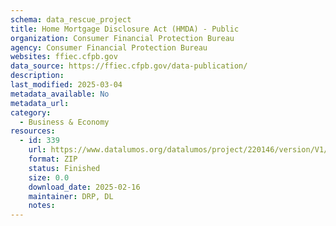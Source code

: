 ```yaml
---
schema: data_rescue_project 
title: Home Mortgage Disclosure Act (HMDA) - Public
organization: Consumer Financial Protection Bureau
agency: Consumer Financial Protection Bureau
websites: ffiec.cfpb.gov
data_source: https://ffiec.cfpb.gov/data-publication/
description: 
last_modified: 2025-03-04
metadata_available: No
metadata_url: 
category:
  - Business & Economy 
resources:
  - id: 339
    url: https://www.datalumos.org/datalumos/project/220146/version/V1/view
    format: ZIP
    status: Finished
    size: 0.0
    download_date: 2025-02-16
    maintainer: DRP, DL
    notes: 
---
```

